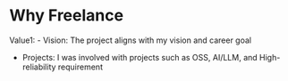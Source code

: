 # Why Freelance

Value1: - Vision: The project aligns with my vision and career goal
- Projects: I was involved with projects such as OSS, AI/LLM, and High-reliability requirement